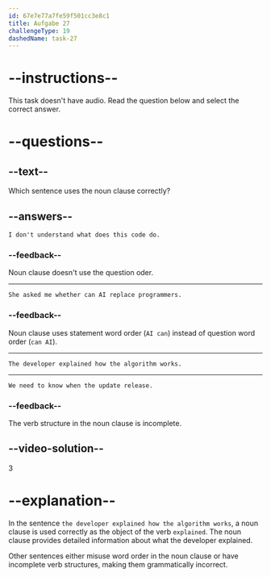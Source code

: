 ```yaml
---
id: 67e7e77a7fe59f501cc3e8c1
title: Aufgabe 27
challengeType: 19
dashedName: task-27
---
```


# --instructions--

This task doesn't have audio. Read the question below and select the correct answer.

# --questions--

## --text--

Which sentence uses the noun clause correctly?

## --answers--

`I don't understand what does this code do.`

### --feedback--

Noun clause doesn't use the question oder.

---

`She asked me whether can AI replace programmers.`

### --feedback--

Noun clause uses statement word order (`AI can`) instead of question word order (`can AI`).

---

`The developer explained how the algorithm works.`

---

`We need to know when the update release.`

### --feedback--

The verb structure in the noun clause is incomplete.

## --video-solution--

3

# --explanation--

In the sentence `the developer explained how the algorithm works`, a noun clause is used correctly as the object of the verb `explained`. The noun clause provides detailed information about what the developer explained.

Other sentences either misuse word order in the noun clause or have incomplete verb structures, making them grammatically incorrect.
